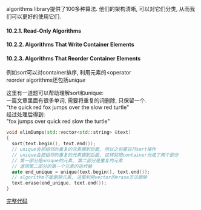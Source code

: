 algorithms library提供了100多种算法. 他们的架构清晰, 可以对它们分类, 从而我们可以更好的使用它们.

#### 10.2.1. Read-Only Algorithms

#### 10.2.2. Algorithms That Write Container Elements

#### 10.2.3. Algorithms That Reorder Container Elements

例如*sort*可以对container排序, 利用元素的<operator  
reorder algorithms还包括*unique*

这里有一道题可以帮助理解sort和unique:  
一篇文章里面有很多单词, 需要将重复的词删除, 只保留一个.  
"the quick red fox jumps over the slow red turtle"  
经过处理后得到:  
"fox jumps over quick red slow the turtle"

```cpp
void elimDumps(std::vector<std::string> &text)
{
  sort(text.begin(), text.end());
  // unique会把相邻的重复的元素挪到后面, 所以之前要进行sort操作
  // unique会把相邻的重复的元素挪到后面, 这样就把container分成了两个部分
  // 第一部分是unique的元素, 第二部分是重复的元素
  // 返回第二部分的第一个元素的迭代器
  auto end_unique = unique(text.begin(), text.end());
  // algorithm不能删除元素, 这里利用vector的erase方法删除
  text.erase(end_unique, text.end());
}
```
<a href="code/chapter_10_generic_algorithms/10.2.eliminating_dumplicates.cpp">完整代码</a>
